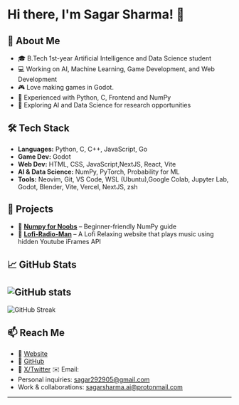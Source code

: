 # Hi there, I'm Sagar Sharma! 👋

## 🚀 About Me
- 🎓 B.Tech 1st-year Artificial Intelligence and Data Science student
- 💻 Working on AI, Machine Learning, Game Development, and Web Development
- 🎮 Love making games in Godot.
- 🐍 Experienced with Python, C, Frontend and NumPy
- 🔬 Exploring AI and Data Science for research opportunities

## 🛠️ Tech Stack
- **Languages:** Python, C, C++, JavaScript, Go
- **Game Dev:** Godot
- **Web Dev:** HTML, CSS, JavaScript,NextJS, React, Vite
- **AI & Data Science:** NumPy, PyTorch, Probability for ML
- **Tools:** Neovim, Git, VS Code, WSL (Ubuntu),Google Colab, Jupyter Lab, Godot, Blender, Vite, Vercel, NextJS, zsh

## 📂 Projects
- 🔹 **[Numpy for Noobs](https://github.com/your-username/numpy_for_noobs)** – Beginner-friendly NumPy guide
- 🔹 **[Lofi-Radio-Man](https://lofi-radio-man.vercel.app/)** – A Lofi Relaxing website that plays music using hidden Youtube iFrames API

## 📈 GitHub Stats
![GitHub stats](https://github-readme-stats.vercel.app/api?username=bremsstrahlung-57&show_icons=true&theme=dark)
---
![GitHub Streak](https://github-readme-streak-stats.herokuapp.com/?user=bremsstrahlung-57&theme=dark)

## 📫 Reach Me
- 🔗 [Website](https://bremsstrahlung.vercel.app/)
- 🔗 [GitHub](https://github.com/bremsstrahlung-57)
- 🔗 [X/Twitter](https://x.com/barbarik____)
✉️ Email:  
- Personal inquiries: sagar292905@gmail.com  
- Work & collaborations: sagarsharma.ai@protonmail.com
---